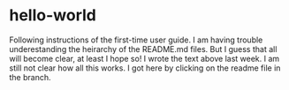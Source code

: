 # hello-world
Following instructions of the first-time user guide.
I am having trouble underestanding the heirarchy of the README.md files.
But I guess that all will become clear, at least I hope so!
I wrote the text above last week. I am still not clear how all this works.
I got here by clicking on the readme file in the branch.
